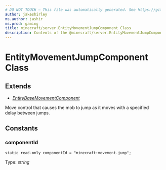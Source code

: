 ```yaml
---
# DO NOT TOUCH — This file was automatically generated. See https://github.com/mojang/minecraftapidocsgenerator to modify descriptions, examples, etc.
author: jakeshirley
ms.author: jashir
ms.prod: gaming
title: minecraft/server.EntityMovementJumpComponent Class
description: Contents of the @minecraft/server.EntityMovementJumpComponent class.
---
```

# EntityMovementJumpComponent Class

## Extends
- [*EntityBaseMovementComponent*](EntityBaseMovementComponent.md)

Move control that causes the mob to jump as it moves with a specified delay between jumps.

## Constants

### **componentId**
`static read-only componentId = "minecraft:movement.jump";`

Type: *string*
